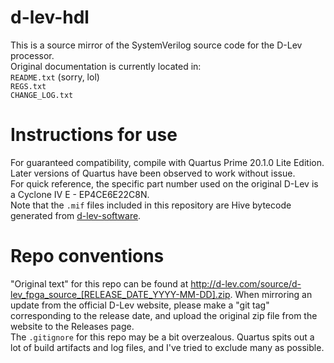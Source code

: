 # d-lev-hdl
This is a source mirror of the SystemVerilog source code for the D-Lev processor.  
Original documentation is currently located in:  
`README.txt` (sorry, lol)  
`REGS.txt`  
`CHANGE_LOG.txt`  

# Instructions for use
For guaranteed compatibility, compile with Quartus Prime 20.1.0 Lite Edition. Later versions of Quartus have been observed to work without issue.  
For quick reference, the specific part number used on the original D-Lev is a Cyclone IV E - EP4CE6E22C8N.  
Note that the `.mif` files included in this repository are Hive bytecode generated from [d-lev-software](https://github.com/d-lec/d-lev-software).

# Repo conventions
"Original text" for this repo can be found at http://d-lev.com/source/d-lev_fpga_source_[RELEASE_DATE_YYYY-MM-DD].zip. When mirroring an update from the official D-Lev website, please make a "git tag" corresponding to the release date, and upload the original zip file from the website to the Releases page.  
The `.gitignore` for this repo may be a bit overzealous. Quartus spits out a lot of build artifacts and log files, and I've tried to exclude many as possible.
